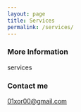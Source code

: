 ```yaml
---
layout: page
title: Services
permalink: /services/
---
```



### More Information

services

### Contact me

[01xor00@gmail.com](mailto:01xor00@gmail.com)
